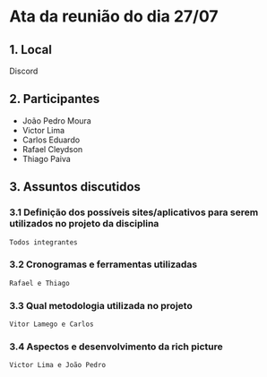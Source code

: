 # Ata da reunião do dia 27/07

## 1. Local
Discord

## 2. Participantes
- João Pedro Moura
- Victor Lima
- Carlos Eduardo
- Rafael Cleydson
- Thiago Paiva

## 3. Assuntos discutidos
### 3.1 Definição dos possíveis sites/aplicativos para serem utilizados no projeto da disciplina
```
Todos integrantes
```

### 3.2 Cronogramas e ferramentas utilizadas
```
Rafael e Thiago
```

### 3.3 Qual metodologia utilizada no projeto
```
Vitor Lamego e Carlos
```

### 3.4 Aspectos e desenvolvimento da rich picture
```
Victor Lima e João Pedro
```
